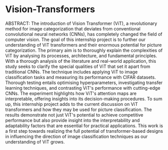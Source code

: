 # Vision-Transformers
ABSTRACT:
The introduction of Vision Transformer (ViT), a revolutionary method for image categorization that deviates from conventional convolutional neural networks (CNNs), has completely changed the field of computer vision. The goal of this internship project is to further our understanding of ViT transformers and their enormous potential for picture categorization.
The primary aim is to thoroughly explain the complexities of ViT by analysing its processes, architecture, and fundamental principles. With a thorough analysis of the literature and real-world application, this study seeks to clarify the special qualities of ViT that set it apart from traditional CNNs.
The technique includes applying ViT to image classification tasks and measuring its performance with CIFAR datasets. Thorough testing entails optimising hyperparameters, investigating transfer learning techniques, and contrasting ViT's performance with cutting-edge CNNs. The experiment highlights how ViT's attention maps are interpretable, offering insights into its decision-making procedures.
To sum up, this internship project adds to the current discussion on ViT transformers and how they may be used for picture classification. The results demonstrate not just ViT's potential to achieve competitive performance but also provide insight into the interpretability and adaptability factors that are essential for practical applications. This work is a first step towards realizing the full
potential of transformer-based designs in influencing the direction of image classification techniques as our understanding of ViT grows.
